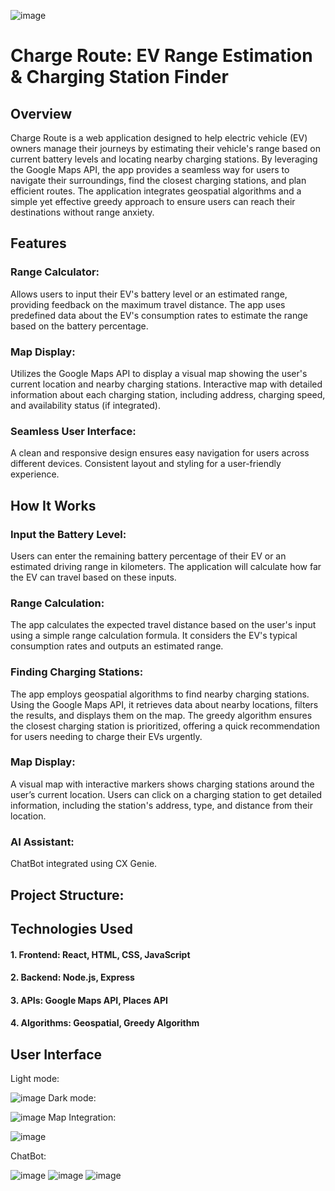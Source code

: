 ![image](https://github.com/user-attachments/assets/706dbade-786c-4053-b52f-a3c891c9f725)

# Charge Route: EV Range Estimation & Charging Station Finder
## Overview
Charge Route is a web application designed to help electric vehicle (EV) owners manage their journeys by estimating their vehicle's range based on current battery levels and locating nearby charging stations. By leveraging the Google Maps API, the app provides a seamless way for users to navigate their surroundings, find the closest charging stations, and plan efficient routes. The application integrates geospatial algorithms and a simple yet effective greedy approach to ensure users can reach their destinations without range anxiety.

## Features
### Range Calculator:

Allows users to input their EV's battery level or an estimated range, providing feedback on the maximum travel distance.
The app uses predefined data about the EV's consumption rates to estimate the range based on the battery percentage.
### Map Display:

Utilizes the Google Maps API to display a visual map showing the user's current location and nearby charging stations.
Interactive map with detailed information about each charging station, including address, charging speed, and availability status (if integrated).

### Seamless User Interface:

A clean and responsive design ensures easy navigation for users across different devices.
Consistent layout and styling for a user-friendly experience.

## How It Works
### Input the Battery Level:

Users can enter the remaining battery percentage of their EV or an estimated driving range in kilometers. The application will calculate how far the EV can travel based on these inputs.
### Range Calculation:

The app calculates the expected travel distance based on the user's input using a simple range calculation formula. It considers the EV's typical consumption rates and outputs an estimated range.
### Finding Charging Stations:

The app employs geospatial algorithms to find nearby charging stations. Using the Google Maps API, it retrieves data about nearby locations, filters the results, and displays them on the map.
The greedy algorithm ensures the closest charging station is prioritized, offering a quick recommendation for users needing to charge their EVs urgently.
### Map Display:

A visual map with interactive markers shows charging stations around the user’s current location.
Users can click on a charging station to get detailed information, including the station's address, type, and distance from their location.
### AI Assistant:

ChatBot integrated using CX Genie.

## Project Structure:

## Technologies Used
#### 1. Frontend: React, HTML, CSS, JavaScript
#### 2. Backend: Node.js, Express
#### 3. APIs: Google Maps API, Places API
#### 4. Algorithms: Geospatial, Greedy Algorithm

## User Interface

Light mode:

![image](https://github.com/user-attachments/assets/cb449020-7c78-4e58-8bb8-baeeb0e6b7cb)
Dark mode:

![image](https://github.com/user-attachments/assets/a1398251-7b1a-46d1-8aa5-b8ce3b8dbb8d)
Map Integration:

![image](https://github.com/user-attachments/assets/68fe51fb-b3cb-42b8-bbbe-3265427c9cbd)

ChatBot:


![image](https://github.com/user-attachments/assets/af9cef48-15ee-427c-9dae-c397fc0313a3)
![image](https://github.com/user-attachments/assets/0908cec7-76a0-4df0-ab0c-269540ba7eb5)
![image](https://github.com/user-attachments/assets/d0b891e0-46c1-4861-85d1-af87b1afc22e)







